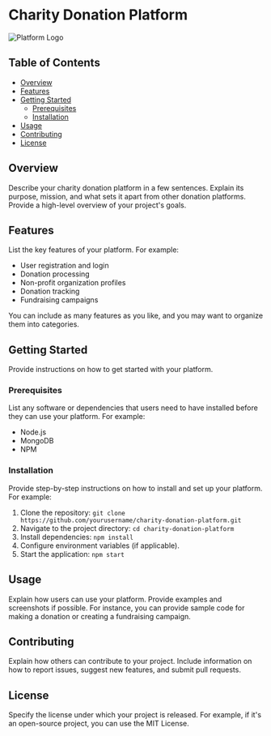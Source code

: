 # Charity Donation Platform

![Platform Logo](your-logo.png) <!-- Include a logo or relevant image here -->

## Table of Contents
- [Overview](#overview)
- [Features](#features)
- [Getting Started](#getting-started)
  - [Prerequisites](#prerequisites)
  - [Installation](#installation)
- [Usage](#usage)
- [Contributing](#contributing)
- [License](#license)

## Overview
Describe your charity donation platform in a few sentences. Explain its purpose, mission, and what sets it apart from other donation platforms. Provide a high-level overview of your project's goals.

## Features
List the key features of your platform. For example:
- User registration and login
- Donation processing
- Non-profit organization profiles
- Donation tracking
- Fundraising campaigns

You can include as many features as you like, and you may want to organize them into categories.

## Getting Started
Provide instructions on how to get started with your platform.

### Prerequisites
List any software or dependencies that users need to have installed before they can use your platform. For example:

- Node.js
- MongoDB
- NPM

### Installation
Provide step-by-step instructions on how to install and set up your platform. For example:

1. Clone the repository: `git clone https://github.com/yourusername/charity-donation-platform.git`
2. Navigate to the project directory: `cd charity-donation-platform`
3. Install dependencies: `npm install`
4. Configure environment variables (if applicable).
5. Start the application: `npm start`

## Usage
Explain how users can use your platform. Provide examples and screenshots if possible. For instance, you can provide sample code for making a donation or creating a fundraising campaign.

## Contributing
Explain how others can contribute to your project. Include information on how to report issues, suggest new features, and submit pull requests.

## License
Specify the license under which your project is released. For example, if it's an open-source project, you can use the MIT License.

